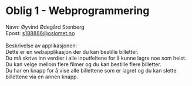 # Oblig 1 - Webprogrammering

Navn: Øyvind Ødegård Stenberg <br/>
Epost: s188886@oslomet.no <br/>
<br/>
Beskrivelse av applikasjonen: <br/>
Dette er en webapplikasjon der du kan bestille billetter. <br/>
Du må skrive inn verdier i alle inputfeltene for å kunne lagre noe som helst. 
Du kan velge mellom flere filmer og du kan bestille flere billetter. <br/>
Du har en knapp for å vise alle billettene som er lagret og du kan slette billettene via en annen knapp.

